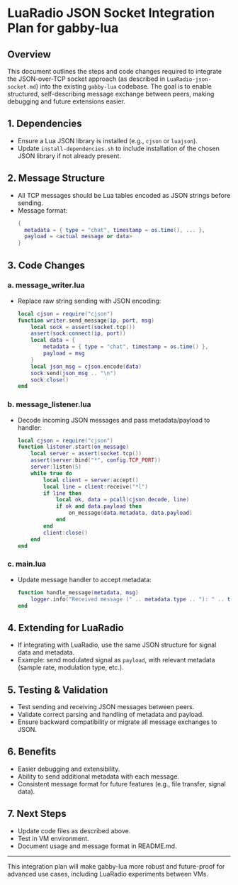 # LuaRadio JSON Socket Integration Plan for gabby-lua

## Overview
This document outlines the steps and code changes required to integrate the JSON-over-TCP socket approach (as described in `LuaRadio-json-socket.md`) into the existing `gabby-lua` codebase. The goal is to enable structured, self-describing message exchange between peers, making debugging and future extensions easier.

## 1. Dependencies
- Ensure a Lua JSON library is installed (e.g., `cjson` or `luajson`).
- Update `install-dependencies.sh` to include installation of the chosen JSON library if not already present.

## 2. Message Structure
- All TCP messages should be Lua tables encoded as JSON strings before sending.
- Message format:
  ```lua
  {
    metadata = { type = "chat", timestamp = os.time(), ... },
    payload = <actual message or data>
  }
  ```

## 3. Code Changes
### a. message_writer.lua
- Replace raw string sending with JSON encoding:
  ```lua
  local cjson = require("cjson")
  function writer.send_message(ip, port, msg)
      local sock = assert(socket.tcp())
      assert(sock:connect(ip, port))
      local data = {
          metadata = { type = "chat", timestamp = os.time() },
          payload = msg
      }
      local json_msg = cjson.encode(data)
      sock:send(json_msg .. "\n")
      sock:close()
  end
  ```

### b. message_listener.lua
- Decode incoming JSON messages and pass metadata/payload to handler:
  ```lua
  local cjson = require("cjson")
  function listener.start(on_message)
      local server = assert(socket.tcp())
      assert(server:bind("*", config.TCP_PORT))
      server:listen(5)
      while true do
          local client = server:accept()
          local line = client:receive("*l")
          if line then
              local ok, data = pcall(cjson.decode, line)
              if ok and data.payload then
                  on_message(data.metadata, data.payload)
              end
          end
          client:close()
      end
  end
  ```

### c. main.lua
- Update message handler to accept metadata:
  ```lua
  function handle_message(metadata, msg)
      logger.info("Received message (" .. metadata.type .. "): " .. tostring(msg))
  end
  ```

## 4. Extending for LuaRadio
- If integrating with LuaRadio, use the same JSON structure for signal data and metadata.
- Example: send modulated signal as `payload`, with relevant metadata (sample rate, modulation type, etc.).

## 5. Testing & Validation
- Test sending and receiving JSON messages between peers.
- Validate correct parsing and handling of metadata and payload.
- Ensure backward compatibility or migrate all message exchanges to JSON.

## 6. Benefits
- Easier debugging and extensibility.
- Ability to send additional metadata with each message.
- Consistent message format for future features (e.g., file transfer, signal data).

## 7. Next Steps
- Update code files as described above.
- Test in VM environment.
- Document usage and message format in README.md.

---
This integration plan will make gabby-lua more robust and future-proof for advanced use cases, including LuaRadio experiments between VMs.
